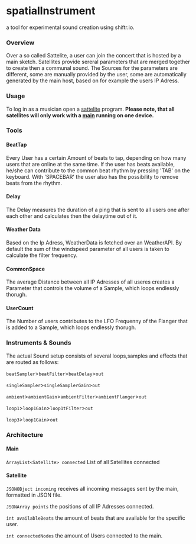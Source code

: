 # spatialInstrument

a tool for experimental sound creation using shiftr.io.

### Overview
Over a so called Sattelite, a user can join the concert that is hosted by a main sketch. Satellites provide sereral parameters that are merged together to create then a communal sound. The Sources for the parameters are different, some are manually provided by the user, some are automatically generated by the main host, based on for example the users IP Adress.

### Usage
To log in as a musician open a [sattelite]() program. **Please note, that all satellites will only work with a [main]() running on one device.**



### Tools

#### BeatTap
Every User has a certain Amount of beats to tap, depending on how many users that are online at the same time. If the user has beats available, he/she can contribute to the common beat rhythm by pressing 'TAB' on the keyboard. With 'SPACEBAR' the user also has the possibility to remove beats from the rhythm.
#### Delay
The Delay measures the duration of a ping that is sent to all users one after each other and calculates then the delaytime out of it.
#### Weather Data
Based on the Ip Adress, WeatherData is fetched over an WeatherAPI. By default the sum of the windspeed parameter of all users is taken to calculate the filter frequency.
#### CommonSpace
The average Distance between all IP Adresses of all useres creates a Parameter that controls the volume of a Sample, which loops endlessly thorugh.
#### UserCount
The Number of users contributes to the LFO Frequenny of the Flanger that is added to a Sample, which loops endlessly thorugh.

### Instruments & Sounds
The actual Sound setup consists of several loops,samples and effects that are routed as follows:

```beatSampler```>```beatFilter```>```beatDelay```>```out```

```singleSampler```>```singleSamplerGain```>```out```

```ambient```>```ambientGain```>```ambientFilter```>```ambientFlanger```>```out```

```loop1```>```loop1Gain```>```loop1tFilter```>```out```

```loop3```>```loop1Gain```>```out```



### Architecture
#### Main
```ArrayList<Satellite> connected``` List of all Satellites connected
#### Satellite
```JSONOBject incoming```   receives all incoming messages sent by the main, formatted in JSON file.

```JSONArray points```      the positions of all IP Adresses connected.

```int availableBeats```    the amount of beats that are available for the specific user.

```int connectedNodes```    the amount of Users connected to the main.

